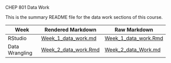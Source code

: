 CHEP 801 Data Work

This is the summary README file for the data work sections of this course.


Week          | Rendered Markdown | Raw Markdown
------------- | ----------------- | -------------
RStudio       | [Week_1_data_work.md](https://github.com/walkabilly/chep801_usask/blob/main/Data%20Work/Week1_data_work.md)      | [Week_1_data_work.Rmd](https://github.com/walkabilly/chep801_usask/blob/main/Data%20Work/Week1_data_work.md)
Data Wrangling  | [Week_2_data_work.Rmd](https://github.com/walkabilly/chep801_usask/blob/main/Data%20Work/Week2_data_work.md)   | [Week_2_data_Work.md](https://github.com/walkabilly/chep801_usask/blob/main/Data%20Work/Week2_data_work.Rmd)
